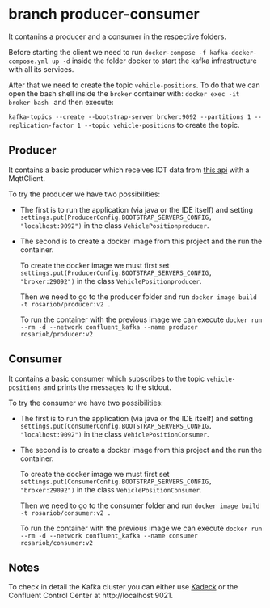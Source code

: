 # branch producer-consumer
It contanins a producer and a consumer in the respective folders.

Before starting the client we need to run `docker-compose -f kafka-docker-compose.yml up -d` inside the folder docker to start the kafka infrastructure with all its services.

After that we need to create the topic `vehicle-positions`. To do that we can open the bash shell inside the `broker` container with: `docker exec -it broker bash ` and then execute: 

`kafka-topics --create --bootstrap-server broker:9092 --partitions 1 --replication-factor 1 --topic vehicle-positions` to create the topic.

## Producer

It contains a basic producer which receives IOT data from [this api](https://digitransit.fi/en/developers/apis/4-realtime-api/vehicle-positions/) with a MqttClient.

To try the producer we have two possibilities:

- The first is to run the application (via java or the IDE itself) and setting `settings.put(ProducerConfig.BOOTSTRAP_SERVERS_CONFIG, "localhost:9092")` in the class `VehiclePositionproducer`.

- The second is to create a docker image from this project and the run the container.

  To create the docker image we must first set `settings.put(ProducerConfig.BOOTSTRAP_SERVERS_CONFIG, "broker:29092")` in the class `VehiclePositionproducer`. 

  Then we need to go to the producer folder and run `docker image build -t rosariob/producer:v2 .`

  To run the container with the previous image we can execute `docker run  --rm -d --network confluent_kafka --name producer rosariob/producer:v2`

## Consumer
 It contains a basic consumer which subscribes to the topic `vehicle-positions` and prints the messages to the stdout.

 To try the consumer we have two possibilities:
 
  - The first is to run the application (via java or the IDE itself) and setting `settings.put(ConsumerConfig.BOOTSTRAP_SERVERS_CONFIG, "localhost:9092")` in the class `VehiclePositionConsumer`.

  - The second is to create a docker image from this project and the run the container.

    To create the docker image we must first set `settings.put(ConsumerConfig.BOOTSTRAP_SERVERS_CONFIG, "broker:29092")` in the class `VehiclePositionConsumer`. 

    Then we need to go to the consumer folder and run `docker image build -t rosariob/consumer:v2 .`

    To run the container with the previous image we can execute `docker run  --rm -d --network confluent_kafka --name consumer rosariob/consumer:v2`

## Notes
To check in detail the Kafka cluster you can either use [Kadeck](https://www.kadeck.com/) or the Confluent Control Center at http://localhost:9021.
